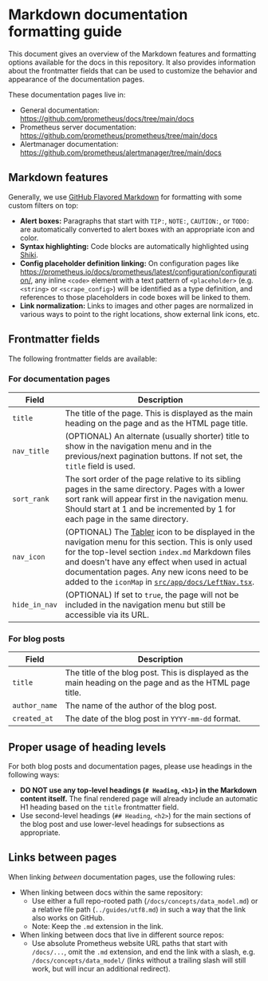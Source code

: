 # Markdown documentation formatting guide

This document gives an overview of the Markdown features and formatting options available for the docs in this repository. It also provides information about the frontmatter fields that can be used to customize the behavior and appearance of the documentation pages.

These documentation pages live in:

* General documentation: https://github.com/prometheus/docs/tree/main/docs
* Prometheus server documentation: https://github.com/prometheus/prometheus/tree/main/docs
* Alertmanager documentation: https://github.com/prometheus/alertmanager/tree/main/docs

## Markdown features

Generally, we use [GitHub Flavored Markdown](https://github.github.com/gfm/) for formatting with some custom filters on top:

* **Alert boxes:** Paragraphs that start with `TIP:`, `NOTE:`, `CAUTION:`, or `TODO:` are automatically converted to alert boxes with an appropriate icon and color.
* **Syntax highlighting:** Code blocks are automatically highlighted using [Shiki](https://shiki.matsu.io/).
* **Config placeholder definition linking:** On configuration pages like https://prometheus.io/docs/prometheus/latest/configuration/configuration/, any inline `<code>` element with a text pattern of `<placeholder>` (e.g. `<string>` or `<scrape_config>`) will be identified as a type definition, and references to those placeholders in code boxes will be linked to them.
* **Link normalization:** Links to images and other pages are normalized in various ways to point to the right locations, show external link icons, etc.

## Frontmatter fields

The following frontmatter fields are available:

### For documentation pages

| Field | Description |
|-------|-------------|
| `title` | The title of the page. This is displayed as the main heading on the page and as the HTML page title. |
| `nav_title` | (OPTIONAL) An alternate (usually shorter) title to show in the navigation menu and in the previous/next pagination buttons. If not set, the `title` field is used. |
| `sort_rank` | The sort order of the page relative to its sibling pages in the same directory. Pages with a lower sort rank will appear first in the navigation menu. Should start at 1 and be incremented by 1 for each page in the same directory. |
| `nav_icon` | (OPTIONAL) The [Tabler](https://tabler.io/icons) icon to be displayed in the navigation menu for this section. This is only used for the top-level section `index.md` Markdown files and doesn't have any effect when used in actual documentation pages. Any new icons need to be added to the `iconMap` in [`src/app/docs/LeftNav.tsx`](src/app/docs/LeftNav.tsx). |
| `hide_in_nav` | (OPTIONAL) If set to `true`, the page will not be included in the navigation menu but still be accessible via its URL. |

### For blog posts

| Field | Description |
|-------|-------------|
| `title` | The title of the blog post. This is displayed as the main heading on the page and as the HTML page title. |
| `author_name` | The name of the author of the blog post. |
| `created_at` | The date of the blog post in `YYYY-mm-dd` format. |

## Proper usage of heading levels

For both blog posts and documentation pages, please use headings in the following ways:

* **DO NOT use any top-level headings (`# Heading`, `<h1>`) in the Markdown content itself.** The final rendered page will already include an automatic H1 heading based on the `title` frontmatter field.
* Use second-level headings (`## Heading`, `<h2>`) for the main sections of the blog post and use lower-level headings for subsections as appropriate.

## Links between pages

When linking *between* documentation pages, use the following rules:

* When linking between docs within the same repository:
  * Use either a full repo-rooted path (`/docs/concepts/data_model.md`) or a relative file path (`../guides/utf8.md`) in such a way that the link also works on GitHub.
  * Note: Keep the `.md` extension in the link.
* When linking between docs that live in different source repos:
  * Use absolute Prometheus website URL paths that start with `/docs/...`, omit the `.md` extension, and end the link with a slash, e.g. `/docs/concepts/data_model/` (links without a trailing slash will still work, but will incur an additional redirect).
